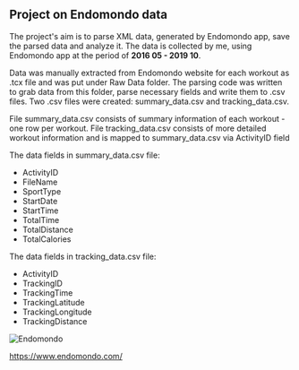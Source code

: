 
## Project on Endomondo data

The project's aim is to parse XML data, generated by Endomondo app, save the parsed data and analyze it.
The data is collected by me, using Endomondo app at the period of **2016 05 - 2019 10**.

Data was manually extracted from Endomondo website for each workout as .tcx file and was put under Raw Data folder.
The parsing code was written to grab data from this folder, parse necessary fields and write them to .csv files.
Two .csv files were created: summary_data.csv and tracking_data.csv.

File summary_data.csv consists of summary information of each workout - one row per workout.
File tracking_data.csv consists of more detailed workout information and is mapped to summary_data.csv via ActivityID field

The data fields in summary_data.csv file:
- ActivityID
- FileName
- SportType
- StartDate
- StartTime
- TotalTime
- TotalDistance
- TotalCalories

The data fields in tracking_data.csv file:
- ActivityID
- TrackingID
- TrackingTime
- TrackingLatitude
- TrackingLongitude
- TrackingDistance

![Endomondo](https://www.endomondo.com/assets/view/layout/header/assets/logo.d0fd19c5bf9f7f9684bf0dc9a21f3141.svg)

https://www.endomondo.com/
